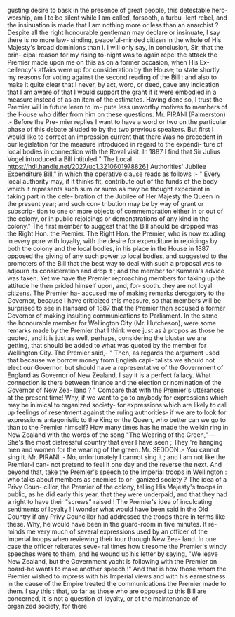 gusting desire to bask in the presence of great people, this detestable hero-worship, am I to be silent while I am called, forsooth, a turbu- lent rebel, and the insinuation is made that I am nothing more or less than an anarchist ? Despite all the right honourable gentleman may declare or insinuate, I say there is no more law- sinding, peaceful-minded citizen in the whole of His Majesty's broad dominions than I. I will only say, in conclusion, Sir, that the prin- cipal reason for my rising to-night was to again repel the attack the Premier made upon me on this as on a former occasion, when His Ex- cellency's affairs were up for consideration by the House; to state shortly my reasons for voting against the second reading of the Bill ; and also to make it quite clear that I never, by act, word, or deed, gave any indication that I am aware of that I would support the grant if it were embodied in a measure instead of as an item of the estimates. Having done so, I trust the Premier will in future learn to im- pute less unworthy motives to members of the House who differ from him on these questions. Mr. PIRANI (Palmerston) .- Before the Pre- mier replies I want to have a word or two on the particular phase of this debate alluded to by the two previous speakers. But first I would like to correct an impression current that there Was no precedent in our legislation for the measure introduced in regard to the expendi- ture of local bodies in connection with the Roval visit. In 1887 I find that Sir Julius Vogel introduced a Bill intituled " The Local https://hdl.handle.net/2027/uc1.32106019788261 Authorities' Jubilee Expenditure Bill," in which the operative clause reads as follows :- " Every local authority may, if it thinks fit, contribute out of the funds of the body which it represents such sum or sums as may be thought expedient in taking part in the cele- bration of the Jubilee of Her Majesty the Queen in the present year; and such con- tribution may be by way of grant or subscrip- tion to one or more objects of commemoration either in or out of the colony, or in public rejoicings or demonstrations of any kind in the colony." The first member to suggest that the Bill should be dropped was the Right Hon. the Premier. The Right Hon. the Premier, who is now exuding in every pore with loyalty, with the desire for expenditure in rejoicings by both the colony and the local bodies, in his place in the House in 1887 opposed the giving of any such power to local bodies, and suggested to the promoters of the Bill that the best way to deal with such a proposal was to adjourn its consideration and drop it ; and the member for Kumara's advice was taken. Yet we have the Premier reproaching members for taking up the attitude he then prided himself upon, and, for- sooth. they are not loyal citizens. The Premier ha- accused me of making remarks derogatory to the Governor, because I have criticized this measure, so that members will be surprised to see in Hansard of 1887 that the Premier then accused a former Governor of making insulting communications to Parliament. In the same the honourable member for Wellington City (Mr. Hutcheson), were some remarks made by the Premier that I think were just as à propos as those he quoted, and it is just as well, perhaps, considering the bluster we are getting, that should be added to what was quoted by the member for Wellington City. The Premier said,- " Then, as regards the argument used that because we borrow money from English capi- talists we should not elect our Governor, but should have a representative of the Government of England as Governor of New Zealand, I say it is a perfect fallacy. What connection is there between finance and the election or nomination of the Governor of New Zea- land ? " Compare that with the Premier's utterances at the present time! Why, if we want to go to anybody for expressions which may be inimical to organized society- for expressions which are likely to call up feelings of resentment against the ruling authorities- if we are to look for expressions antagonistic to the King or the Queen, who better can we go to than to the Premier himself? How many times has he made the welkin ring in New Zealand with the words of the song "The Wearing of the Green," -- She's the most distressful country that ever I have seen ; They 're hanging men and women for the wearing of the green. Mr. SEDDON .- You cannot sing it. Mr. PIRANI .- No, unfortunately I cannot sing it ; and I am not like the Premier-I can- not pretend to feel it one day and the reverse the next. And beyond that, take the Premier's speech to the Imperial troops in Wellington : who talks about members as enemies to or- ganized society ? The idea of a Privy Coun- cillor, the Premier of the colony, telling His Majesty's troops in public, as he did early this year, that they were underpaid, and that they had a right to have their "screws" raised ! The Premier's idea of inculcating sentiments of loyalty ! I wonder what would have been said in the Old Country if any Privy Councillor had addressed the troops there in terms like these. Why, he would have been in the guard-room in five minutes. It re- minds me very much of several expressions used by an officer of the Imperial troops when reviewing their tour through New Zea- land. In one case the officer reiterates seve- ral times how tiresome the Premier's windy speeches were to them, and he wound up his letter by saying, "We leave New Zealand, but the Government yacht is following with the Premier on board-he wants to make another speech !" And that is how those whom the Premier wished to impress with his Imperial views and with his earnestness in the cause of the Empire treated the communications the Premier made to them. I say this : that, so far as those who are opposed to this Bill are concerned, it is not a question of loyalty, or of the maintenance of organized society, for there 